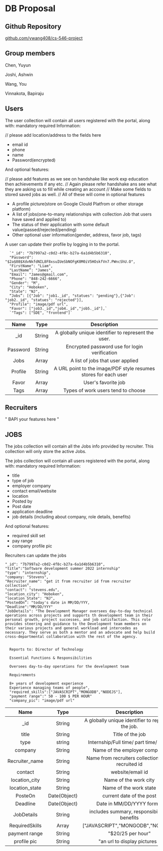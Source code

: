 # DB Proposal

## Github Repository

[github.com/ywang408/cs-546-project](https://github.com/ywang408/cs-546-project)

## Group members

Chen, Yuyun

Joshi, Ashwin

Wang, You

Vinnakota, Bapiraju

## Users

The user collection will contain all users registered with the portal, along with: mandatory required Information:

// please add location/address to the fields here

- email id
- phone
- name
- Password(encrypted)

And optional features:

// please add features as we see on handshake like work exp education then achievements if any etc.
// Again please refer handshake ans see what they are asking us to fill while creating an account
// Make some fields to stored saved jobs as well.
// All of these will come in optional features

- A profile picture(store on Google Clould Platfrom or other storage platform)
- A list of jobs(one-to-many relationships with collection Job that users have saved and applied to)
- The status of their application with some default value(passed/rejected/pending)
- Other optional user information(gender, address, favor job, tags)

A user can update their profile by logging in to the portal.

```
  `"_id": "7b7997a2-c0d2-4f8c-b27a-6a1d4b5b6310",
  "Password": "$2a$08$XdvNkfdNIL8F8xsuIUeSbNOFgK0M0iV5HOskfVn7.PWncShU.O",
  "FirstName": "Liam",
  "LastName”: "James",
  "Email": "James@gmail.com",
  "Phone": "848-242-6666",
  "Gender": "M",
  "City": "Hoboken",
  "State": "NJ",
  “Jobs”: [{"Job": "job1._id", "statues": "pending"},{"Job": "job2._id", "statues": "rejected"}],
  "Profile": "image/pdf url",
  "Favor": ["job3._id","job4._id","job5._id"],`
  `"Tags": ["SDE", "frontend"]`
```

|   Name   |  Type  |                         Description                          |
| :------: | :----: | :----------------------------------------------------------: |
|   _id    | String |     A globally unique identifier to represent the user.      |
| Password | String |        Encrypted password use for login verification         |
|   Jobs   | Array  |               A list of jobs that user applied               |
| Profile  | String | A URL point to the image/PDF style resumes stores for each user |
|  Favor   | Array  |                     User's favorite job                      |
|   Tags   | Array  |              Types of work users tend to choose              |

## Recruiters

" BAPI your features here "

## JOBS

The jobs collection will contain all the Jobs info provided by recruiter. This collection will only store the active Jobs.

The jobs collection will contain all users registered with the portal, along with: mandatory required Information:

- title
- type of job
- employer company
- contact email/website
- location
- Posted by
- Post date
- application deadline
- job details (including about company, role details, benefits)

And optional features:

- required skill set
- pay range
- company profile pic

Recruiters can update the jobs

```
"_id": "7b7997a2-c0d2-4f8c-b27a-6a1d4b5b6310",
"title":"Software development summer 2022 internship"
"type": "internship",
"company: "Stevens",
"Recruiter_name": "get it from recruiter id from recruiter collection",
"contact": "stevens.edu",
"location_city": "Hoboken",
"location_State": "NJ",
“PostedOn”: "today's date in MM/DD/YYY,
"Deadline":"MM/DD/YYY"
"JobDetails": "The Development Manager oversees day-to-day technical operations across projects and supports th development team in their personal growth, project successes, and job satisfaction. This role provides steering and guidance to the Development team members on their various projects and general workload and intercedes as necessary. They serve as both a mentor and an advocate and help build cross-departmental collaboration with the rest of the agency. 


  Reports to: Director of Technology

  Essential Functions & Responsibilities

  Oversees day-to-day operations for the development team

  Requirements

  8+ years of development experience
  Experience managing teams of people",
  "required_skills":["JAVASCRIPT","MONGODB","NODEJS"],
  "payment range":" 50 - 100 $ PER HOUR"
  "company_pic": "image/pdf url"
```

|      Name      |     Type     |                    Description                     |
|:--------------:|:------------:|:--------------------------------------------------:|
|      _id       |    String    | A globally unique identifier to represent the job. |
|     title      |    String    |                  Title of the job                  |
|      type      |    string    |       Internship/Full time/ part time/ Coop        |
|    company     |    String    |            Name of the employer company            |
| Recruiter_name |    String    | Name from recruiters collection using recruited id |
|    contact     |    String    |                  website/email id                  |
| location_city  |    String    |               Name of the work city                |
| location_state |    String    |               Name of the work state               |
|    PosteOn     | Date(Object) |              current date of the post              |
|    Deadline    | Date(Object) |             Date in MM/DD/YYYY format              |
|   JobDetails   |    String    |    includes summary, responsibilities, benefits    |
| RequiredSkills |    Array     |         ["JAVASCRIPT","MONGODB","NODEJS"]          |
| payment range  |    String    |                 "$20/25 per hour"                  |
|  profile pic   |    String    |           "an url to display pictures "            |
